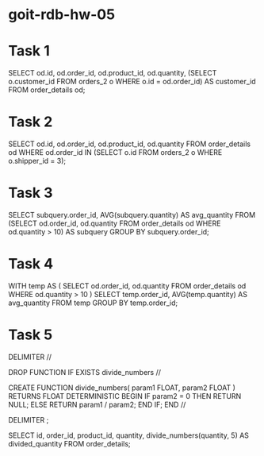 # goit-rdb-hw-05

# Task 1

SELECT 
    od.id, 
    od.order_id, 
    od.product_id, 
    od.quantity, 
    (SELECT o.customer_id 
     FROM orders_2 o 
     WHERE o.id = od.order_id) AS customer_id
FROM 
    order_details od;

# Task 2

SELECT 
    od.id, 
    od.order_id, 
    od.product_id, 
    od.quantity
FROM 
    order_details od
WHERE 
    od.order_id IN (SELECT o.id 
                    FROM orders_2 o 
                    WHERE o.shipper_id = 3);

# Task 3

SELECT 
    subquery.order_id, 
    AVG(subquery.quantity) AS avg_quantity
FROM 
    (SELECT 
        od.order_id, 
        od.quantity 
     FROM 
        order_details od
     WHERE 
        od.quantity > 10) AS subquery
GROUP BY 
    subquery.order_id;


# Task 4

WITH temp AS (
    SELECT 
        od.order_id, 
        od.quantity 
    FROM 
        order_details od
    WHERE 
        od.quantity > 10
)
SELECT 
    temp.order_id, 
    AVG(temp.quantity) AS avg_quantity
FROM 
    temp
GROUP BY 
    temp.order_id;


# Task 5

DELIMITER //

DROP FUNCTION IF EXISTS divide_numbers //

CREATE FUNCTION divide_numbers(
    param1 FLOAT,
    param2 FLOAT
) RETURNS FLOAT
DETERMINISTIC
BEGIN
    IF param2 = 0 THEN
        RETURN NULL;
    ELSE
        RETURN param1 / param2;
    END IF;
END //

DELIMITER ;

SELECT 
    id, 
    order_id, 
    product_id, 
    quantity, 
    divide_numbers(quantity, 5) AS divided_quantity
FROM 
    order_details;
